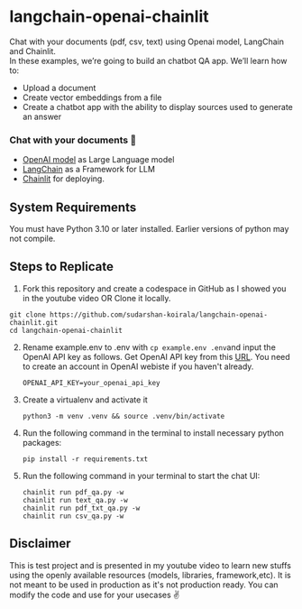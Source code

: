 # langchain-openai-chainlit
Chat with your documents (pdf, csv, text) using Openai model, LangChain and Chainlit.  
In these examples, we’re going to build an chatbot QA app. We’ll learn how to:

- Upload a document
- Create vector embeddings from a file
- Create a chatbot app with the ability to display sources used to generate an answer


### Chat with your documents 🚀
- [OpenAI model](https://platform.openai.com/docs/models) as Large Language model
- [LangChain](https://python.langchain.com/en/latest/modules/models/llms/integrations/huggingface_hub.html) as a Framework for LLM
- [Chainlit](https://docs.chainlit.io/langchain) for deploying.

## System Requirements

You must have Python 3.10 or later installed. Earlier versions of python may not compile.

## Steps to Replicate 

1. Fork this repository and create a codespace in GitHub as I showed you in the youtube video OR Clone it locally.
```
git clone https://github.com/sudarshan-koirala/langchain-openai-chainlit.git
cd langchain-openai-chainlit
```

2. Rename example.env to .env with `cp example.env .env`and input the OpenAI API key as follows. Get OpenAI API key from this [URL](https://platform.openai.com/account/api-keys). You need to create an account in OpenAI webiste if you haven't already.
   ```
   OPENAI_API_KEY=your_openai_api_key
   ```

3. Create a virtualenv and activate it
   ```
   python3 -m venv .venv && source .venv/bin/activate
   ```

4. Run the following command in the terminal to install necessary python packages:
   ```
   pip install -r requirements.txt
   ```

5. Run the following command in your terminal to start the chat UI:
   ```
   chainlit run pdf_qa.py -w
   chainlit run text_qa.py -w
   chainlit run pdf_txt_qa.py -w
   chainlit run csv_qa.py -w
   ```

## Disclaimer
This is test project and is presented in my youtube video to learn new stuffs using the openly available resources (models, libraries, framework,etc). It is not meant to be used in production as it's not production ready. You can modify the code and use for your usecases ✌️

